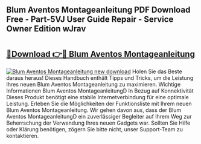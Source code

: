 ## Blum Aventos Montageanleitung PDF Download Free - Part-5VJ User Guide Repair - Service Owner Edition wJrav

# <h2><a href="http://df6bni.blite.top/?on=Blum+Aventos+Montageanleitung">🔗Download 👉🔴 Blum Aventos Montageanleitung</a></h2>

[![Blum Aventos Montageanleitung new download](https://i.imgur.com/lujVjoI.png)](http://df6bni.blite.top/?on=Blum+Aventos+Montageanleitung)
Holen Sie das Beste daraus heraus! Dieses Handbuch enthält Tipps und Tricks, um die Leistung Ihres neuen Blum Aventos Montageanleitung zu maximieren. Wichtige Informationen Blum Aventos MontageanleitungD In Bezug auf Konnektivität Dieses Produkt benötigt eine stabile Internetverbindung für eine optimale Leistung. Erleben Sie die Möglichkeiten der Funktionsliste mit Ihrem neuen Blum Aventos Montageanleitung. Wir gehen davon aus, dass der Blum Aventos MontageanleitungD ein zuverlässiger Begleiter auf Ihrem Weg zur Beherrschung der Verwendung Ihres neuen Gadgets war. Sollten Sie Hilfe oder Klärung benötigen, zögern Sie bitte nicht, unser Support-Team zu kontaktieren.
